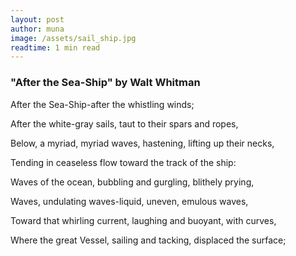```yaml
---
layout: post
author: muna
image: /assets/sail_ship.jpg
readtime: 1 min read
---
```

### "After the Sea-Ship" by Walt Whitman

After the Sea-Ship-after the whistling winds;

After the white-gray sails, taut to their spars and ropes,

Below, a myriad, myriad waves, hastening, lifting up their necks,

Tending in ceaseless flow toward the track of the ship:

Waves of the ocean, bubbling and gurgling, blithely prying,

Waves, undulating waves-liquid, uneven, emulous waves,

Toward that whirling current, laughing and buoyant, with curves,

Where the great Vessel, sailing and tacking, displaced the surface;